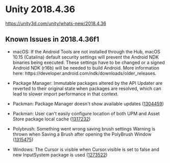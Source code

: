 # Unity 2018.4.36
https://unity3d.com/unity/whats-new/2018.4.36

## Known Issues in 2018.4.36f1

<ul>
<li><p>macOS: If the Android Tools are not installed through the Hub, macOS 10.15 (Catalina) default security settings will prevent the Android NDK binaries being executed. These settings have to be changed or a signed Android NDK (r16b) will be needed to build Android. More information here: https://developer.android.com/ndk/downloads/older_releases.</p></li>
<li><p>Package Manager: Immutable packages altered by the API Updater are reverted to their original state when packages are resolved, which can lead to slower import performance in that context.</p></li>
<li><p>Packman:  Package Manager doesn't show available updates (<a href="https://issuetracker.unity3d.com/issues/package-manager-doesnt-show-available-updates">1304459</a>)</p></li>
<li><p>Packman: User can't easily configure location of both UPM and Asset Store package local cache (<a href="https://issuetracker.unity3d.com/issues/user-cant-easily-configure-location-of-both-upm-and-asset-store-package-local-cache">1317232</a>)</p></li>
<li><p>Polybrush: Something went wrong saving brush settings Warning is thrown when Saving a Brush after opening the PolyBrush Window (<a href="https://issuetracker.unity3d.com/issues/polybrush-something-went-wrong-saving-brush-settings-warning-is-thrown-when-saving-a-brush-after-opening-the-polybrush-window">1315475</a>)</p></li>
<li><p>Windows: The Cursor is visible when Cursor.visible is set to false and new InputSystem package is used (<a href="https://issuetracker.unity3d.com/issues/the-cursor-dot-visible-equals-false-does-not-work-when-inputsystem-package-is-installed">1273522</a>)</p></li>
</ul>
